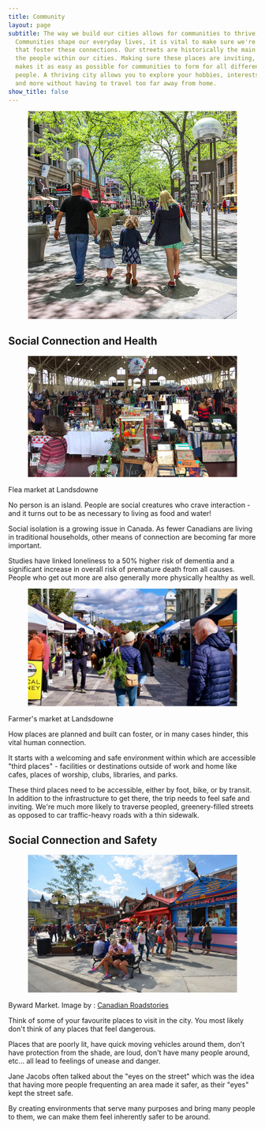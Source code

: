 ```yaml
---
title: Community
layout: page
subtitle: The way we build our cities allows for communities to thrive, or to flounder.
  Communities shape our everyday lives, it is vital to make sure we're building cities
  that foster these connections. Our streets are historically the main ways to connect
  the people within our cities. Making sure these places are inviting, safe, and attractive
  makes it as easy as possible for communities to form for all different types of
  people. A thriving city allows you to explore your hobbies, interests, human connections,
  and more without having to travel too far away from home.
show_title: false
---
```


<style>
h1:first-child{
    display: none;
}
</style>

<figure class="text-center">
<img src="/assets/img/CommunityFamilyWalkingWithTrees-1.jpg" alt="Family walking down a street">
</figure>

## Social Connection and Health

<div class="row">
<div class="col-md-6">
<figure>
<img src="/assets/img/Community613Flea-1.jpg" alt="Flea market at Landsdowne">
</figure>
<figcaption>Flea market at Landsdowne</figcaption>

<p>No person is an island. People are social creatures who crave interaction - and it turns out to be as necessary to living as food and water!</p>

<p>Social isolation is a growing issue in Canada. As fewer Canadians are living in traditional households, other means of connection are becoming far more important.</p>

<p>Studies have linked loneliness to a 50% higher risk of dementia and a significant increase in overall risk of premature death from all causes. People who get out more are also generally more physically healthy as well.</p>
</div>

<div class="col-md-6">
<figure>
<img src="/assets/img/CommunityLansdowneFarmersMarket-1024x576.jpg" alt="Farmer's market at Landsdowne">
</figure>
<figcaption>Farmer's market at Landsdowne</figcaption>
<p>How places are planned and built can foster, or in many cases hinder, this vital human connection.</p>

<p>It starts with a welcoming and safe environment within which are accessible "third places" - facilities or destinations outside of work and home like cafes, places of worship, clubs, libraries, and parks.</p>

<p>These third places need to be accessible, either by foot, bike, or by transit. In addition to the infrastructure to get there, the trip needs to feel safe and inviting. We're much more likely to traverse peopled, greenery-filled streets as opposed to car traffic-heavy roads with a thin sidewalk.</p>
</div>
</div>

## Social Connection and Safety

<figure>
<img src="/assets/img/Ottawa-Byward-Market.webp" alt="People hanging out at Byward Market">
</figure>
<figcaption>Byward Market. Image by : <a href="https://roadstories.ca/48-hours-in-ottawa/">Canadian Roadstories</a></figcaption>

Think of some of your favourite places to visit in the city. You most likely don't think of any places that feel dangerous.

Places that are poorly lit, have quick moving vehicles around them, don't have protection from the shade, are loud, don't have many people around, etc... all lead to feelings of unease and danger.

Jane Jacobs often talked about the "eyes on the street" which was the idea that having more people frequenting an area made it safer, as their "eyes" kept the street safe.

By creating environments that serve many purposes and bring many people to them, we can make them feel inherently safer to be around.